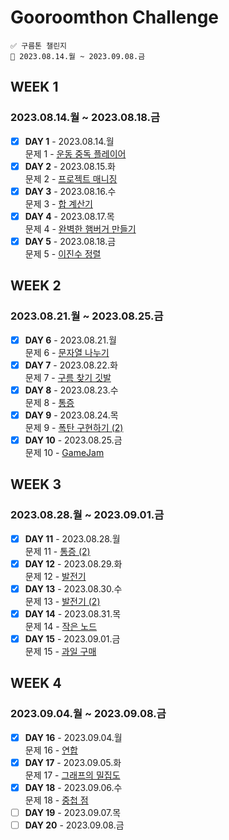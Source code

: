 # Gooroomthon Challenge

```
✅ 구름톤 챌린지
📅 2023.08.14.월 ~ 2023.09.08.금
```

## WEEK 1

### 2023.08.14.월 ~ 2023.08.18.금

- [x] **DAY 1** - 2023.08.14.월  
       문제 1 - [운동 중독 플레이어](https://level.goorm.io/exam/195683/운동-중독-플레이어/quiz/1)
- [x] **DAY 2** - 2023.08.15.화  
       문제 2 - [프로젝트 매니징](https://level.goorm.io/exam/195684/프로젝트-매니징/quiz/1)
- [x] **DAY 3** - 2023.08.16.수  
       문제 3 - [합 계산기](https://level.goorm.io/exam/195685/합-계산기/quiz/1)
- [x] **DAY 4** - 2023.08.17.목  
       문제 4 - [완벽한 햄버거 만들기](https://level.goorm.io/exam/195686/완벽한-햄버거-만들기/quiz/1)
- [x] **DAY 5** - 2023.08.18.금  
       문제 5 - [이진수 정렬](https://level.goorm.io/exam/195687/이진수-정렬/quiz/1)

## WEEK 2

### 2023.08.21.월 ~ 2023.08.25.금

- [x] **DAY 6** - 2023.08.21.월  
       문제 6 - [문자열 나누기](https://level.goorm.io/exam/195688/문자열-나누기/quiz/1)
- [x] **DAY 7** - 2023.08.22.화  
       문제 7 - [구름 찾기 깃발](https://level.goorm.io/exam/195689/구름-찾기-깃발/quiz/1)
- [x] **DAY 8** - 2023.08.23.수  
       문제 8 - [통증](https://level.goorm.io/exam/195690/통증/quiz/1)
- [x] **DAY 9** - 2023.08.24.목  
       문제 9 - [폭탄 구현하기 (2)](https://level.goorm.io/exam/195691/폭탄-구현하기-2/quiz/1)
- [x] **DAY 10** - 2023.08.25.금  
       문제 10 - [GameJam](https://level.goorm.io/exam/195692/gamejam/quiz/1)

## WEEK 3

### 2023.08.28.월 ~ 2023.09.01.금

- [x] **DAY 11** - 2023.08.28.월  
       문제 11 - [통증 (2)](https://level.goorm.io/exam/195693/통증-2/quiz/1)
- [x] **DAY 12** - 2023.08.29.화  
       문제 12 - [발전기](https://level.goorm.io/exam/195694/발전기/quiz/1)
- [x] **DAY 13** - 2023.08.30.수  
       문제 13 - [발전기 (2)](https://level.goorm.io/exam/195695/발전기-2/quiz/1)
- [x] **DAY 14** - 2023.08.31.목  
       문제 14 - [작은 노드](https://level.goorm.io/exam/195696/작은-노드/quiz/1)
- [x] **DAY 15** - 2023.09.01.금  
       문제 15 - [과일 구매](https://level.goorm.io/exam/195697/과일-구매/quiz/1)

## WEEK 4

### 2023.09.04.월 ~ 2023.09.08.금

- [x] **DAY 16** - 2023.09.04.월  
       문제 16 - [연합](https://level.goorm.io/exam/195698/연합/quiz/1)
- [x] **DAY 17** - 2023.09.05.화  
       문제 17 - [그래프의 밀집도](https://level.goorm.io/exam/195699/그래프의-밀집도/quiz/1)
- [x] **DAY 18** - 2023.09.06.수  
       문제 18 - [중첩 점](https://level.goorm.io/exam/195700/중첩-점/quiz/1)
- [ ] **DAY 19** - 2023.09.07.목
- [ ] **DAY 20** - 2023.09.08.금
